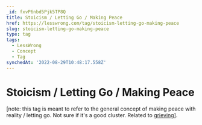 ```yaml
---
_id: fxvP6nbd5Pjk5TP8Q
title: Stoicism / Letting Go / Making Peace
href: https://lesswrong.com/tag/stoicism-letting-go-making-peace
slug: stoicism-letting-go-making-peace
type: tag
tags:
  - LessWrong
  - Concept
  - Tag
synchedAt: '2022-08-29T10:48:17.558Z'
---
```

# Stoicism / Letting Go / Making Peace

\[note: this tag is meant to refer to the general concept of making peace with reality / letting go. Not sure if it's a good cluster. Related to [grieving](https://www.lessestwrong.com/tag/grieving)\].